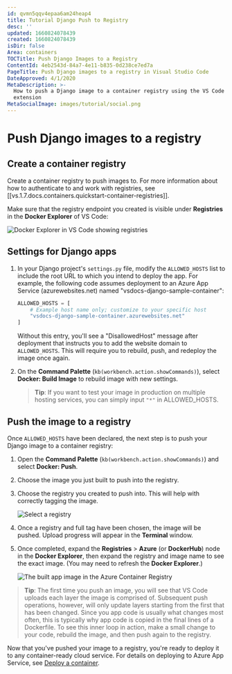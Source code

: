 ```yaml
---
id: qvmn5qqv4epaa6am24heap4
title: Tutorial Django Push to Registry
desc: ''
updated: 1660824078439
created: 1660824078439
isDir: false
Area: containers
TOCTitle: Push Django Images to a Registry
ContentId: 4eb2543d-84a7-4e11-b835-0d238ce7ed7a
PageTitle: Push Django images to a registry in Visual Studio Code
DateApproved: 4/1/2020
MetaDescription: >-
  How to push a Django image to a container registry using the VS Code docker
  extension
MetaSocialImage: images/tutorial/social.png
---
```


# Push Django images to a registry

## Create a container registry

Create a container registry to push images to. For more information about how to authenticate to and work with registries, see [[vs.1.7.docs.containers.quickstart-container-registries]].

Make sure that the registry endpoint you created is visible under **Registries** in the **Docker Explorer** of VS Code:

![Docker Explorer in VS Code showing registries](/assets/python-django-registries-iaeaqtqsqv1u.png)

## Settings for Django apps

1. In your Django project's `settings.py` file, modify the `ALLOWED_HOSTS` list to include the root URL to which you intend to deploy the app. For example, the following code assumes deployment to an Azure App Service (azurewebsites.net) named "vsdocs-django-sample-container":

    ```python
    ALLOWED_HOSTS = [
        # Example host name only; customize to your specific host
        "vsdocs-django-sample-container.azurewebsites.net"
    ]
    ```

    Without this entry, you'll see a "DisallowedHost" message after deployment that instructs you to add the website domain to `ALLOWED_HOSTS`. This will require you to rebuild, push, and redeploy the image once again.

1. On the **Command Palette** (`kb(workbench.action.showCommands)`), select **Docker: Build Image** to rebuild image with new settings.

    >**Tip**: If you want to test your image in production on multiple hosting services, you can simply input `"*"` in ALLOWED_HOSTS.

## Push the image to a registry

Once `ALLOWED_HOSTS` have been declared, the next step is to push your Django image to a container registry:

1. Open the **Command Palette** (`kb(workbench.action.showCommands)`) and select **Docker: Push**.

1. Choose the image you just built to push into the registry.

1. Choose the registry you created to push into. This will help with correctly tagging the image.

    ![Select a registry](/assets/select-registry-n3okef1eql9j.png)

1. Once a registry and full tag have been chosen, the image will be pushed. Upload progress will appear in the **Terminal** window.

1. Once completed, expand the **Registries** > **Azure** (or **DockerHub**) node in the **Docker Explorer**, then expand the registry and image name to see the exact image. (You may need to refresh the **Docker Explorer**.)

    ![The built app image in the Azure Container Registry](/assets/python-django-image-in-acr-9t7cqox6sy8l.png)

  > **Tip**: The first time you push an image, you will see that VS Code uploads each layer the image is comprised of. Subsequent push operations, however, will only update layers starting from the first that has been changed. Since you app code is usually what changes most often, this is typically why app code is copied in the final lines of a Dockerfile. To see this inner loop in action, make a small change to your code, rebuild the image, and then push again to the registry.

Now that you've pushed your image to a registry, you're ready to deploy it to any container-ready cloud service. For details on deploying to Azure App Service, see [Deploy a container](https://docs.microsoft.com/azure/python/tutorial-deploy-containers-01).
